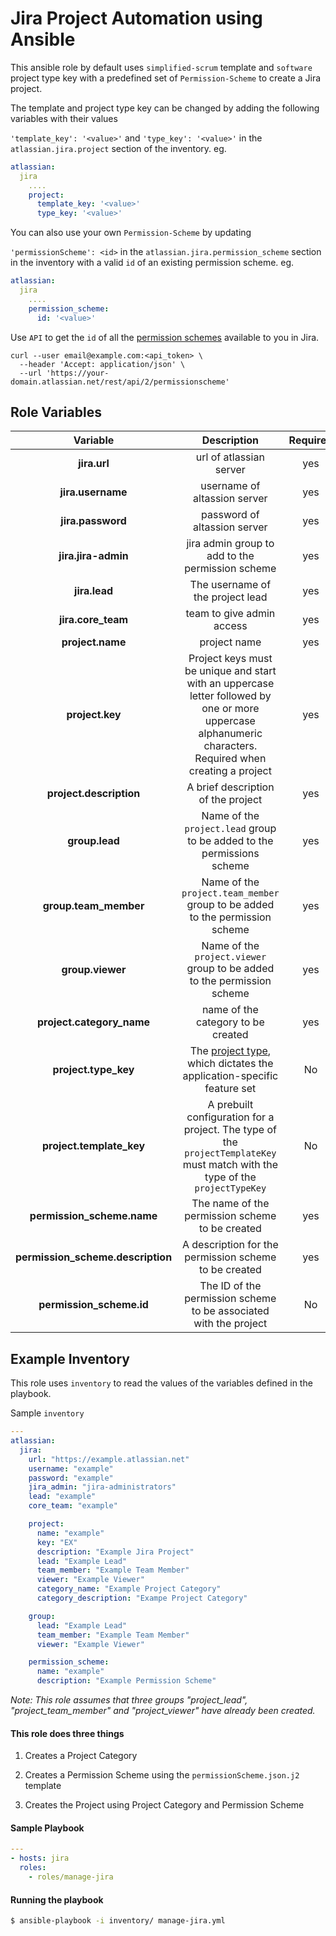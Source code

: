 # Jira Project Automation using Ansible
This ansible role by default uses `simplified-scrum` template and `software` project type key  with a predefined set of  `Permission-Scheme`  to create a Jira project.

The template and project type key can be changed by adding the following variables with their values

`'template_key': '<value>'` and `'type_key': '<value>'` 
in the `atlassian.jira.project` section of the inventory.
eg.
```yaml
atlassian:
  jira
    ....
    project:
      template_key: '<value>'
      type_key: '<value>'
```    

You can also use your own `Permission-Scheme` by updating

`'permissionScheme': <id>`  in the `atlassian.jira.permission_scheme` section in the inventory with a valid `id` of an existing permission scheme.
eg.
```yaml
atlassian:
  jira
    ....
    permission_scheme:
      id: '<value>'
```    

Use `API` to get the `id` of all the [permission schemes](https://developer.atlassian.com/cloud/jira/platform/rest/#api-api-2-permissionscheme-get) available to you in Jira.

```curl
curl --user email@example.com:<api_token> \
  --header 'Accept: application/json' \
  --url 'https://your-domain.atlassian.net/rest/api/2/permissionscheme'
```
## Role Variables

| Variable | Description | Required | Defaults
|:--------:|:-----------:|:--------:|:--------:|
|**jira.url**| url of atlassian server | yes | N/A
|**jira.username**| username of altassion server | yes | N/A
|**jira.password**| password of altassion server | yes | N/A
|**jira.jira-admin**| jira admin group to add to the permission scheme | yes| N/A
|**jira.lead**| The username of the project lead | yes | N/A
|**jira.core_team**| team to give admin access | yes | N/A
|**project.name**| project name | yes | N/A
|**project.key**| Project keys must be unique and start with an uppercase letter followed by one or more uppercase alphanumeric characters. Required when creating a project | yes | N/A
|**project.description**| A brief description of the project| yes | N/A
|**group.lead**| Name of the `project.lead` group to be added to the permissions scheme | yes | N/A
|**group.team_member**| Name of the `project.team_member` group to be added to the permission scheme  | yes | N/A
|**group.viewer**| Name of the `project.viewer` group to be added to the permission scheme | yes | N/A
|**project.category_name**| name of the category to be created | yes | N/A
|**project.type_key**| The [project type](https://confluence.atlassian.com/x/GwiiLQ?_ga=2.202449363.314925215.1531670255-653786702.1531337567#Jiraapplicationsoverview-Productfeaturesandprojecttypes), which dictates the application-specific feature set | No | `software`
|**project.template_key**| A prebuilt configuration for a project. The type of the `projectTemplateKey` must match with the type of the `projectTypeKey`| No | `com.pyxis.greenhopper.jira:gh-simplified-scrum`
|**permission_scheme.name**| The name of the permission scheme to be created | yes | N/A
|**permission_scheme.description**| A description for the permission scheme to be created | yes | N/A
|**permission_scheme.id**| The ID of the permission scheme to be associated with the project | No | `Permission Scheme Created by the role`


## Example Inventory
This role uses `inventory` to read the values of the variables defined in the playbook.


Sample `inventory`
```yaml
---
atlassian:
  jira:
    url: "https://example.atlassian.net"
    username: "example"
    password: "example"
    jira_admin: "jira-administrators"
    lead: "example"
    core_team: "example"

    project:
      name: "example"
      key: "EX"
      description: "Example Jira Project"
      lead: "Example Lead"
      team_member: "Example Team Member"
      viewer: "Example Viewer"
      category_name: "Example Project Category"
      category_description: "Exampe Project Category"

    group:
      lead: "Example Lead"
      team_member: "Example Team Member"
      viewer: "Example Viewer"

    permission_scheme:
      name: "example"
      description: "Example Permission Scheme"
```

*Note:
This role  assumes that three groups "project_lead", "project_team_member" and "project_viewer" have already been created.*

#### This role does three things
1.  Creates a Project Category

2.  Creates a Permission Scheme using the `permissionScheme.json.j2` template

3.  Creates the Project using Project Category and Permission Scheme


#### Sample Playbook
```yaml
---
- hosts: jira
  roles:
    - roles/manage-jira
```

#### Running the playbook

```bash
$ ansible-playbook -i inventory/ manage-jira.yml
```

